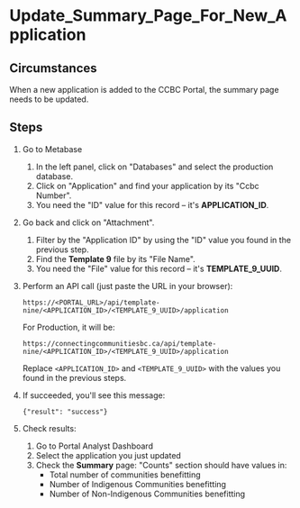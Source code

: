 # Update_Summary_Page_For_New_Application

## Circumstances

When a new application is added to the CCBC Portal, the summary page needs to be updated.

## Steps

1. Go to Metabase
   1. In the left panel, click on "Databases" and select the production database.
   2. Click on "Application" and find your application by its "Ccbc Number".
   3. You need the "ID" value for this record – it's **APPLICATION_ID**.
2. Go back and click on "Attachment".
    1. Filter by the "Application ID" by using the "ID" value you found in the previous step.
    2. Find the **Template 9** file by its "File Name".
   3. You need the "File" value for this record – it's **TEMPLATE_9_UUID**.
3. Perform an API call (just paste the URL in your browser):
   ```
   https://<PORTAL_URL>/api/template-nine/<APPLICATION_ID>/<TEMPLATE_9_UUID>/application
   ```
   For Production, it will be:
   ``` 
   https://connectingcommunitiesbc.ca/api/template-nine/<APPLICATION_ID>/<TEMPLATE_9_UUID>/application 
   ```
   Replace `<APPLICATION_ID>` and `<TEMPLATE_9_UUID>` with the values you found in the previous steps.
4. If succeeded, you'll see this message:

   `{"result": "success"}`
5. Check results:
   1. Go to Portal Analyst Dashboard
   2. Select the application you just updated
   3. Check the **Summary** page: "Counts" section should have values in:
      - Total number of communities benefitting
      - Number of Indigenous Communities benefitting
      - Number of Non-Indigenous Communities benefitting
